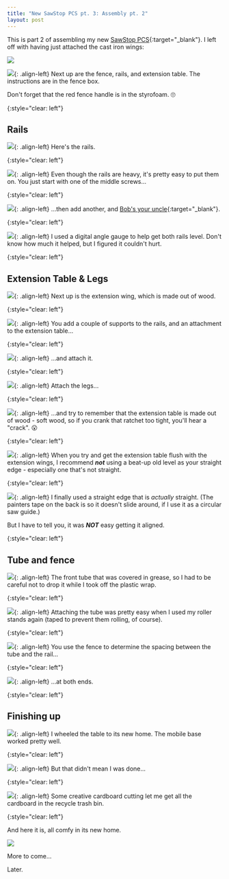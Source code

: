 ```yaml
---
title: "New SawStop PCS pt. 3: Assembly pt. 2"
layout: post
---
```

This is part 2 of assembling my new [SawStop PCS](https://www.woodcraft.com/products/sawstop-1-75-hp-professional-cabinet-saw-with-36-professional-t-glide-fence-system-pcs175-tgp236){:target="_blank"}. I left off with having just attached the cast iron wings:

![](/assets/images-posts/2019-03-28.1.01.jpg)

![](/assets/images-posts/2019-03-28.1.02.jpg){: .align-left}
Next up are the fence, rails, and extension table. The instructions are in the fence box.

Don't forget that the red fence handle is in the styrofoam. 🙄

{:style="clear: left"}

## Rails

![](/assets/images-posts/2019-03-28.1.03.jpg){: .align-left}
Here's the rails.

{:style="clear: left"}

![](/assets/images-posts/2019-03-28.1.04.jpg){: .align-left}
Even though the rails are heavy, it's pretty easy to put them on. You just start with one of the middle screws...

{:style="clear: left"}

![](/assets/images-posts/2019-03-28.1.05.jpg){: .align-left}
...then add another, and [Bob's your uncle](https://en.wikipedia.org/wiki/Bob%27s_your_uncle){:target="_blank"}.

{:style="clear: left"}

![](/assets/images-posts/2019-03-28.1.06.jpg){: .align-left}
I used a digital angle gauge to help get both rails level. Don't know how much it helped, but I figured it couldn't hurt.

{:style="clear: left"}

## Extension Table & Legs

![](/assets/images-posts/2019-03-28.1.07.jpg){: .align-left}
Next up is the extension wing, which is made out of wood.

{:style="clear: left"}

![](/assets/images-posts/2019-03-28.1.08.jpg){: .align-left}
You add a couple of supports to the rails, and an attachment to the extension table...

{:style="clear: left"}

![](/assets/images-posts/2019-03-28.1.09.jpg){: .align-left}
...and attach it.

{:style="clear: left"}

![](/assets/images-posts/2019-03-28.1.10.jpg){: .align-left}
Attach the legs...

{:style="clear: left"}

![](/assets/images-posts/2019-03-28.1.11.jpg){: .align-left}
...and try to remember that the extension table is made out of wood - soft wood, so if you crank that ratchet too tight, you'll hear a "crack". 😮

{:style="clear: left"}

![](/assets/images-posts/2019-03-28.1.12.jpg){: .align-left}
When you try and get the extension table flush with the extension wings, I recommend ***not*** using a beat-up old level as your straight edge - especially one that's not straight.

{:style="clear: left"}

![](/assets/images-posts/2019-03-28.1.13.jpg){: .align-left}
I finally used a straight edge that is *actually* straight. (The painters tape on the back is so it doesn't slide around, if I use it as a circular saw guide.)

But I have to tell you, it was ***NOT*** easy getting it aligned.

{:style="clear: left"}

## Tube and fence

![](/assets/images-posts/2019-03-28.1.14.jpg){: .align-left}
The front tube that was covered in grease, so I had to be careful not to drop it while I took off the plastic wrap.

{:style="clear: left"}

![](/assets/images-posts/2019-03-28.1.15.jpg){: .align-left}
Attaching the tube was pretty easy when I used my roller stands again (taped to prevent them rolling, of course).

{:style="clear: left"}

![](/assets/images-posts/2019-03-28.1.16.jpg){: .align-left}
You use the fence to determine the spacing between the tube and the rail...

{:style="clear: left"}

![](/assets/images-posts/2019-03-28.1.17.jpg){: .align-left}
...at both ends.

{:style="clear: left"}

## Finishing up

![](/assets/images-posts/2019-03-28.1.18.jpg){: .align-left}
I wheeled the table to its new home. The mobile base worked pretty well.

{:style="clear: left"}

![](/assets/images-posts/2019-03-28.1.19.jpg){: .align-left}
But that didn't mean I was done...

{:style="clear: left"}

![](/assets/images-posts/2019-03-28.1.20.jpg){: .align-left}
Some creative cardboard cutting let me get all the cardboard in the recycle trash bin.

{:style="clear: left"}

And here it is, all comfy in its new home.

![](/assets/images-posts/2019-03-28.1.21.jpg)

More to come...

Later.